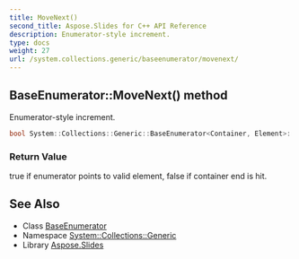 ```yaml
---
title: MoveNext()
second_title: Aspose.Slides for C++ API Reference
description: Enumerator-style increment.
type: docs
weight: 27
url: /system.collections.generic/baseenumerator/movenext/
---
```

## BaseEnumerator::MoveNext() method


Enumerator-style increment.

```cpp
bool System::Collections::Generic::BaseEnumerator<Container, Element>::MoveNext() override
```


### Return Value

true if enumerator points to valid element, false if container end is hit.

## See Also

* Class [BaseEnumerator](../)
* Namespace [System::Collections::Generic](../../)
* Library [Aspose.Slides](../../../)